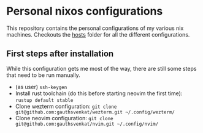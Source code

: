 # Personal nixos configurations

This repository contains the personal configurations of my various nix machines. Checkouts the [hosts](./hosts) folder for all the different configurations.

## First steps after installation
While this configuration gets me most of the way, there are still some steps that need to be run manually.

- (as user) `ssh-keygen`
- Install rust toolchain (do this before starting neovim the first time): `rustup default stable`
- Clone wezterm configuration: `git clone git@github.com:gauthsvenkat/wezterm.git ~/.config/wezterm/`
- Clone neovim configuration: `git clone git@github.com:gauthsvenkat/nvim.git ~/.config/nvim/`
